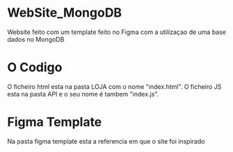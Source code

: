 # WebSite_MongoDB
Website feito com um template feito no Figma com a utilizaçao de uma base dados no MongoDB

# O Codigo
O ficheiro html esta na pasta LOJA com o nome "index.html". O ficheiro JS esta na pasta API e o seu nome é tambem "index.js".

# Figma Template 
Na pasta figma template esta a referencia em que o site foi inspirado 
